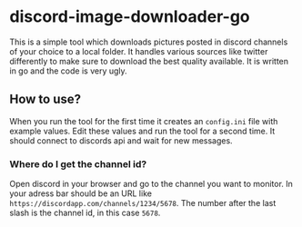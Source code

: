 # discord-image-downloader-go

This is a simple tool which downloads pictures posted in discord channels of your choice to a local folder. It handles various sources like twitter differently to make sure to download the best quality available. It is written in go and the code is very ugly.

## How to use?
When you run the tool for the first time it creates an `config.ini` file with example values. Edit these values and run the tool for a second time. It should connect to discords api and wait for new messages.

### Where do I get the channel id?
Open discord in your browser and go to the channel you want to monitor. In your adress bar should be an URL like `https://discordapp.com/channels/1234/5678`. The number after the last slash is the channel id, in this case `5678`.
